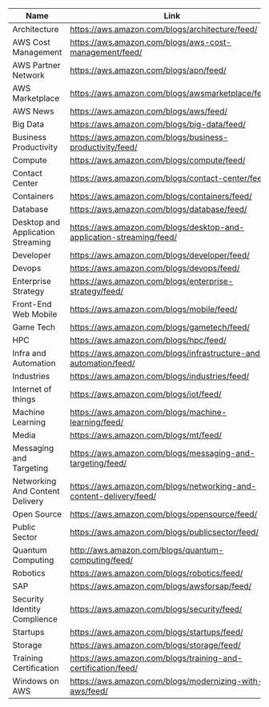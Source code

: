 

| Name | Link |
|------|------|
| Architecture | https://aws.amazon.com/blogs/architecture/feed/ |
| AWS Cost Management | https://aws.amazon.com/blogs/aws-cost-management/feed/ |
| AWS Partner Network | https://aws.amazon.com/blogs/apn/feed/ |
| AWS Marketplace | https://aws.amazon.com/blogs/awsmarketplace/feed/ |
| AWS News | https://aws.amazon.com/blogs/aws/feed/ |
| Big Data | https://aws.amazon.com/blogs/big-data/feed/ |
| Business Productivity | https://aws.amazon.com/blogs/business-productivity/feed/ |
| Compute | https://aws.amazon.com/blogs/compute/feed/ |
| Contact Center | https://aws.amazon.com/blogs/contact-center/feed/ |
| Containers | https://aws.amazon.com/blogs/containers/feed/ |
| Database | https://aws.amazon.com/blogs/database/feed/ |
| Desktop and Application Streaming | https://aws.amazon.com/blogs/desktop-and-application-streaming/feed/ |
| Developer | https://aws.amazon.com/blogs/developer/feed/ |
| Devops | https://aws.amazon.com/blogs/devops/feed/ |
| Enterprise Strategy | https://aws.amazon.com/blogs/enterprise-strategy/feed/ |
| Front-End Web Mobile | https://aws.amazon.com/blogs/mobile/feed/ |
| Game Tech | https://aws.amazon.com/blogs/gametech/feed/ |
| HPC | https://aws.amazon.com/blogs/hpc/feed/ |
| Infra and Automation | https://aws.amazon.com/blogs/infrastructure-and-automation/feed/ |
| Industries | https://aws.amazon.com/blogs/industries/feed/ |
| Internet of things | https://aws.amazon.com/blogs/iot/feed/ |
| Machine Learning | https://aws.amazon.com/blogs/machine-learning/feed/ |
| Media | https://aws.amazon.com/blogs/mt/feed/ |
| Messaging and Targeting | https://aws.amazon.com/blogs/messaging-and-targeting/feed/ |
| Networking And Content Delivery | https://aws.amazon.com/blogs/networking-and-content-delivery/feed/ |
| Open Source | https://aws.amazon.com/blogs/opensource/feed/ |
| Public Sector | https://aws.amazon.com/blogs/publicsector/feed/ |
| Quantum Computing | http://aws.amazon.com/blogs/quantum-computing/feed/ |
| Robotics | https://aws.amazon.com/blogs/robotics/feed/ |
| SAP | https://aws.amazon.com/blogs/awsforsap/feed/ |
| Security Identity Complience | https://aws.amazon.com/blogs/security/feed/ |
| Startups | https://aws.amazon.com/blogs/startups/feed/ |
| Storage | https://aws.amazon.com/blogs/storage/feed/ |
| Training Certification | https://aws.amazon.com/blogs/training-and-certification/feed/ |
| Windows on AWS | https://aws.amazon.com/blogs/modernizing-with-aws/feed/ |
